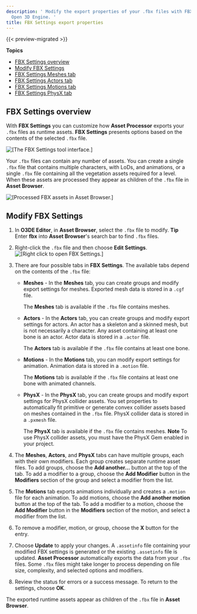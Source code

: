 ```yaml
---
description: ' Modify the export properties of your .fbx files with FBX Settings in
  Open 3D Engine. '
title: FBX Settings export properties
---
```


{{< preview-migrated >}}

**Topics**
+ [FBX Settings overview](#fbx-properties-overview)
+ [Modify FBX Settings](#fbx-properties-modify)
+ [FBX Settings Meshes tab](/docs/user-guide/assets/fbx-settings/settings-meshes-tab.md)
+ [FBX Settings Actors tab](/docs/user-guide/assets/fbx-settings/settings-actor-tab.md)
+ [FBX Settings Motions tab](/docs/user-guide/assets/fbx-settings/settings-motions-tab.md)
+ [FBX Settings PhysX tab](/docs/user-guide/assets/fbx-settings/settings-physx-tab.md)

## FBX Settings overview 

With **FBX Settings** you can customize how **Asset Processor** exports your `.fbx` files as runtime assets. **FBX Settings** presents options based on the contents of the selected `.fbx` file.

![\[The FBX Settings tool interface.\]](/images/user-guide/fbx/ui-fbx-settings-A.png)

Your `.fbx` files can contain any number of assets. You can create a single `.fbx` file that contains multiple characters, with LoDs, and animations, or a single `.fbx` file containing all the vegetation assets required for a level. When these assets are processed they appear as children of the `.fbx` file in **Asset Browser**.

![\[Processed FBX assets in Asset Browser.\]](/images/user-guide/fbx/ui-fbx-asset-browser.png)

## Modify FBX Settings 

1. In **O3DE Editor**, in **Asset Browser**, select the `.fbx` file to modify.
**Tip**
Enter **fbx** into **Asset Browser**'s search bar to find `.fbx` files.

1. Right\-click the `.fbx` file and then choose **Edit Settings**.
![\[Right click to open FBX Settings.\]](/images/user-guide/fbx/ui-fbx-settings-open.png)

1. There are four possible tabs in **FBX Settings**. The available tabs depend on the contents of the `.fbx` file:
   + **Meshes** \- In the **Meshes** tab, you can create groups and modify export settings for meshes. Exported mesh data is stored in a `.cgf` file.

     The **Meshes** tab is available if the `.fbx` file contains meshes.
   + **Actors** \- In the **Actors** tab, you can create groups and modify export settings for actors. An actor has a skeleton and a skinned mesh, but is not necessarily a character. Any asset containing at least one bone is an actor. Actor data is stored in a `.actor` file.

     The **Actors** tab is available if the `.fbx` file contains at least one bone.
   + **Motions** \- In the **Motions** tab, you can modify export settings for animation. Animation data is stored in a `.motion` file.

     The **Motions** tab is available if the `.fbx` file contains at least one bone with animated channels.
   + **PhysX** \- In the **PhysX** tab, you can create groups and modify export settings for PhysX collider assets. You set properties to automatically fit primitive or generate convex collider assets based on meshes contained in the `.fbx` file. PhysX collider data is stored in a `.pxmesh` file.

     The **PhysX** tab is available if the `.fbx` file contains meshes.
**Note**
To use PhysX collider assets, you must have the PhysX Gem enabled in your project.

1. The **Meshes**, **Actors**, and **PhysX** tabs can have multiple groups, each with their own modifiers. Each group creates separate runtime asset files. To add groups, choose the **Add another...** button at the top of the tab. To add a modifier to a group, choose the **Add Modifier** button in the **Modifiers** section of the group and select a modifier from the list.

1. The **Motions** tab exports animations individually and creates a `.motion` file for each animation. To add motions, choose the **Add another motion** button at the top of the tab. To add a modifier to a motion, choose the **Add Modifier** button in the **Modifiers** section of the motion, and select a modifier from the list.

1. To remove a modifier, motion, or group, choose the **X** button for the entry.

1. Choose **Update** to apply your changes. A `.assetinfo` file containing your modified FBX settings is generated or the existing `.assetinfo` file is updated. **Asset Processor** automatically exports the data from your `.fbx` files. Some `.fbx` files might take longer to process depending on file size, complexity, and selected options and modifiers.

1. Review the status for errors or a success message. To return to the settings, choose **OK**.

The exported runtime assets appear as children of the `.fbx` file in **Asset Browser**.
